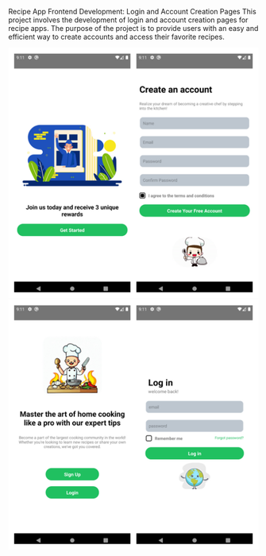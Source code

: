 Recipe App Frontend Development: Login and Account Creation Pages
This project involves the development of login and account creation pages for recipe apps. The purpose of the project is to provide users with an easy and efficient way to create accounts and access their favorite recipes.


![A screenshot of the recipe app login page](./src/assets/photo.jpg) 
![A screenshot of the recipe app login page](./src/assets/photo2.jpg) 







